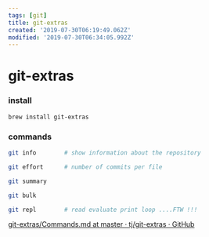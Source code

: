 ```yaml
---
tags: [git]
title: git-extras
created: '2019-07-30T06:19:49.062Z'
modified: '2019-07-30T06:34:05.992Z'
---
```


# git-extras


### install
`brew install git-extras`


### commands
```sh
git info        # show information about the repository

git effort      # number of commits per file

git summary

git bulk

git repl        # read evaluate print loop ....FTW !!!
```

[git-extras/Commands.md at master · tj/git-extras · GitHub](https://github.com/tj/git-extras/blob/master/Commands.md)
